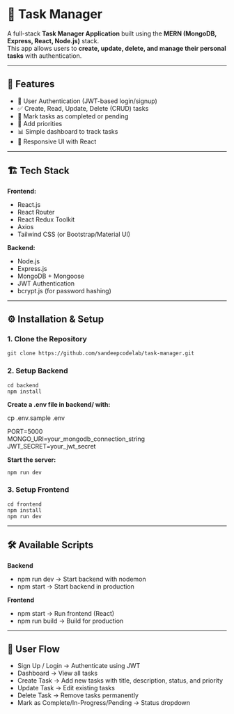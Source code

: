 # 📝 Task Manager

A full-stack **Task Manager Application** built using the **MERN (MongoDB, Express, React, Node.js)** stack.  
This app allows users to **create, update, delete, and manage their personal tasks** with authentication.

---

## 🚀 Features

- 🔐 User Authentication (JWT-based login/signup)  
- ✅ Create, Read, Update, Delete (CRUD) tasks  
- 📌 Mark tasks as completed or pending  
- 📅 Add priorities  
- 📊 Simple dashboard to track tasks  
- 🎨 Responsive UI with React  

---

## 🏗️ Tech Stack

**Frontend:**  
- React.js  
- React Router  
- React Redux Toolkit  
- Axios  
- Tailwind CSS (or Bootstrap/Material UI)  

**Backend:**  
- Node.js  
- Express.js  
- MongoDB + Mongoose  
- JWT Authentication  
- bcrypt.js (for password hashing)  

---

## ⚙️ Installation & Setup

### 1. Clone the Repository
    git clone https://github.com/sandeepcodelab/task-manager.git

### 2. Setup Backend
    cd backend  
    npm install

**Create a .env file in backend/ with:**

cp .env.sample .env 

PORT=5000   
MONGO_URI=your_mongodb_connection_string    
JWT_SECRET=your_jwt_secret  

**Start the server:**

    npm run dev     


### 3. Setup Frontend   

    cd frontend     
    npm install     
    npm run dev     

--- 

## 🛠️ Available Scripts

**Backend**

- npm run dev → Start backend with nodemon
- npm start → Start backend in production

**Frontend**

- npm start → Run frontend (React)
- npm run build → Build for production

---

## 👤 User Flow

- Sign Up / Login → Authenticate using JWT
- Dashboard → View all tasks
- Create Task → Add new tasks with title, description, status, and priority
- Update Task → Edit existing tasks
- Delete Task → Remove tasks permanently
- Mark as Complete/In-Progress/Pending →  Status dropdown
